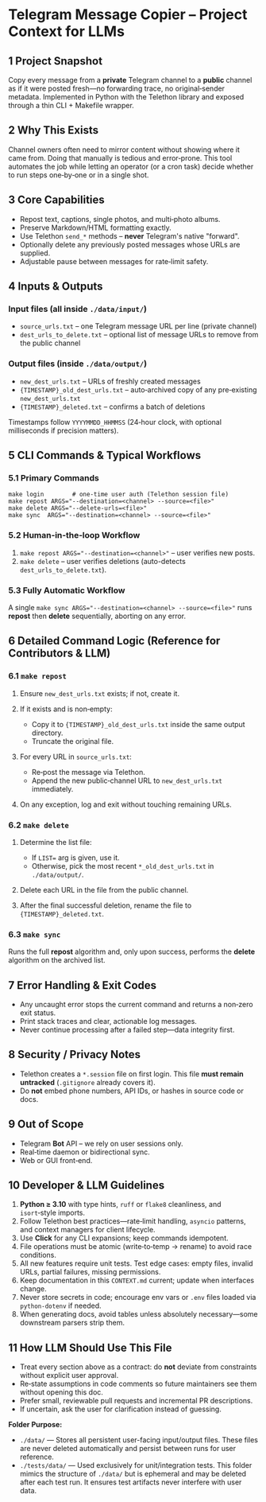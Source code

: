 # Telegram Message Copier – Project Context for LLMs

## 1  Project Snapshot

Copy every message from a **private** Telegram channel to a **public** channel as if it were posted fresh––no forwarding trace, no original‑sender metadata. Implemented in Python with the Telethon library and exposed through a thin CLI + Makefile wrapper.

## 2  Why This Exists

Channel owners often need to mirror content without showing where it came from. Doing that manually is tedious and error‑prone. This tool automates the job while letting an operator (or a cron task) decide whether to run steps one‑by‑one or in a single shot.

## 3  Core Capabilities

* Repost text, captions, single photos, and multi‑photo albums.
* Preserve Markdown/HTML formatting exactly.
* Use Telethon `send_*` methods – **never** Telegram's native "forward".
* Optionally delete any previously posted messages whose URLs are supplied.
* Adjustable pause between messages for rate‑limit safety.

## 4  Inputs & Outputs

### Input files (all inside `./data/input/`)

* `source_urls.txt` – one Telegram message URL per line (private channel)
* `dest_urls_to_delete.txt` – optional list of message URLs to remove from the public channel

### Output files (inside `./data/output/`)

* `new_dest_urls.txt` – URLs of freshly created messages
* `{TIMESTAMP}_old_dest_urls.txt` – auto‑archived copy of any pre‑existing `new_dest_urls.txt`
* `{TIMESTAMP}_deleted.txt` – confirms a batch of deletions

Timestamps follow `YYYYMMDD_HHMMSS` (24‑hour clock, with optional milliseconds if precision matters).

## 5  CLI Commands & Typical Workflows

### 5.1  Primary Commands

```
make login        # one‑time user auth (Telethon session file)
make repost ARGS="--destination=<channel> --source=<file>"
make delete ARGS="--delete-urls=<file>"
make sync  ARGS="--destination=<channel> --source=<file>"
```

### 5.2  Human‑in‑the‑loop Workflow

1. `make repost ARGS="--destination=<channel>"` – user verifies new posts.
2. `make delete` – user verifies deletions (auto-detects `dest_urls_to_delete.txt`).

### 5.3  Fully Automatic Workflow

A single `make sync ARGS="--destination=<channel> --source=<file>"` runs **repost** then **delete** sequentially, aborting on any error.

## 6  Detailed Command Logic (Reference for Contributors & LLM)

### 6.1  `make repost`

1. Ensure `new_dest_urls.txt` exists; if not, create it.
2. If it exists and is non‑empty:

   * Copy it to `{TIMESTAMP}_old_dest_urls.txt` inside the same output directory.
   * Truncate the original file.
3. For every URL in `source_urls.txt`:

   * Re‑post the message via Telethon.
   * Append the new public‑channel URL to `new_dest_urls.txt` immediately.
4. On any exception, log and exit without touching remaining URLs.

### 6.2  `make delete`

1. Determine the list file:

   * If `LIST=` arg is given, use it.
   * Otherwise, pick the most recent `*_old_dest_urls.txt` in `./data/output/`.
2. Delete each URL in the file from the public channel.
3. After the final successful deletion, rename the file to `{TIMESTAMP}_deleted.txt`.

### 6.3  `make sync`

Runs the full **repost** algorithm and, only upon success, performs the **delete** algorithm on the archived list.

## 7  Error Handling & Exit Codes

* Any uncaught error stops the current command and returns a non‑zero exit status.
* Print stack traces and clear, actionable log messages.
* Never continue processing after a failed step—data integrity first.

## 8  Security / Privacy Notes

* Telethon creates a `*.session` file on first login. This file **must remain untracked** (`.gitignore` already covers it).
* Do **not** embed phone numbers, API IDs, or hashes in source code or docs.

## 9  Out  of  Scope

* Telegram **Bot** API – we rely on user sessions only.
* Real‑time daemon or bidirectional sync.
* Web or GUI front‑end.

## 10  Developer & LLM Guidelines

1. **Python  ≥  3.10** with type hints, `ruff` or `flake8` cleanliness, and `isort`‑style imports.
2. Follow Telethon best practices—rate‑limit handling, `asyncio` patterns, and context managers for client lifecycle.
3. Use **Click** for any CLI expansions; keep commands idempotent.
4. File operations must be atomic (write‑to‑temp → rename) to avoid race conditions.
5. All new features require unit tests. Test edge cases: empty files, invalid URLs, partial failures, missing permissions.
6. Keep documentation in this `CONTEXT.md` current; update when interfaces change.
7. Never store secrets in code; encourage env vars or `.env` files loaded via `python‑dotenv` if needed.
8. When generating docs, avoid tables unless absolutely necessary—some downstream parsers strip them.

## 11  How LLM Should Use This File

* Treat every section above as a contract: do **not** deviate from constraints without explicit user approval.
* Re‑state assumptions in code comments so future maintainers see them without opening this doc.
* Prefer small, reviewable pull requests and incremental PR descriptions.
* If uncertain, ask the user for clarification instead of guessing.

**Folder Purpose:**
- `./data/` — Stores all persistent user-facing input/output files. These files are never deleted automatically and persist between runs for user reference.
- `./tests/data/` — Used exclusively for unit/integration tests. This folder mimics the structure of `./data/` but is ephemeral and may be deleted after each test run. It ensures test artifacts never interfere with user data.

